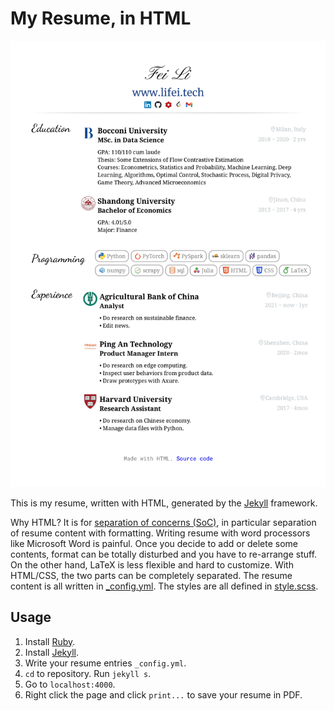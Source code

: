 # My Resume, in HTML

![resume screenshot](/screenshot.png)

This is my resume, written with HTML, generated by the [Jekyll](https://github.com/jekyll/jekyll) framework.

Why HTML? It is for [separation of concerns (SoC)](https://en.wikipedia.org/wiki/Separation_of_concerns), in particular separation of resume content with formatting. Writing resume with word processors like Microsoft Word is painful. Once you decide to add or delete some contents, format can be totally disturbed and you have to re-arrange stuff. On the other hand, LaTeX is less flexible and hard to customize. With HTML/CSS, the two parts can be completely separated. The resume content is all written in [_config.yml](/_config.yml). The styles are all defined in [style.scss](/style.scss).

## Usage

1. Install [Ruby](https://www.ruby-lang.org/en/).
2. Install [Jekyll](https://jekyllrb.com/docs/).
3. Write your resume entries `_config.yml`.
4. `cd` to repository. Run `jekyll s`. 
5. Go to `localhost:4000`.
6. Right click the page and click `print...` to save your resume in PDF.
